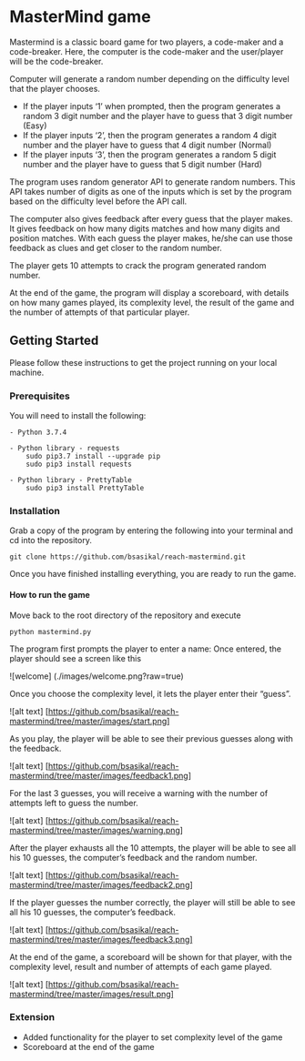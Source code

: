 # MasterMind game

Mastermind is a classic board game for two players, a code-maker and a code-breaker. Here, the computer is the code-maker and the user/player will be the code-breaker. 

Computer will generate a random number depending on the difficulty level that the player chooses.
- If the player inputs ‘1’ when prompted, then the program generates a random 3 digit number and the player have to guess that 3 digit number (Easy)
- If the player inputs ‘2’, then the program generates a random 4 digit number and the player have to guess that 4 digit number (Normal)
- If the player inputs ‘3’, then the program generates a random 5 digit number and the player have to guess that 5 digit number (Hard)

The program uses random generator API to generate random numbers. This API takes number of digits as one of the inputs which is set by the program based on the difficulty level before the API call.

The computer also gives feedback after every guess that the player makes. It gives feedback on how many digits matches and how many digits and position matches. With each guess the player makes, he/she can use those feedback as clues and get closer to the random number.

The player gets 10 attempts to crack the program generated random number.

At the end of the game, the program will display a scoreboard, with details on how many games played, its complexity level, the result of the game and the number of attempts of that particular player.

## Getting Started

Please follow these instructions to get the project running on your local machine.

### Prerequisites

You will need to install the following:
```
- Python 3.7.4

- Python library - requests
	sudo pip3.7 install --upgrade pip
	sudo pip3 install requests

- Python library - PrettyTable
	sudo pip3 install PrettyTable
```

### Installation

Grab a copy of the program by entering the following into your terminal and cd into the repository.

```
git clone https://github.com/bsasikal/reach-mastermind.git
```

Once you have finished installing everything, you are ready to run the game.

#### How to run the game
	
Move back to the root directory of the repository and execute

```
python mastermind.py
```

The program first prompts the player to enter a name:
Once entered, the player should see a screen like this

![welcome] (./images/welcome.png?raw=true)

Once you choose the complexity level, it lets the player enter their “guess”.

![alt text] [https://github.com/bsasikal/reach-mastermind/tree/master/images/start.png]

As you play, the player will be able to see their previous guesses along with the feedback.

![alt text] [https://github.com/bsasikal/reach-mastermind/tree/master/images/feedback1.png]

For the last 3 guesses, you will receive a warning with the number of attempts left to guess the number.

![alt text] [https://github.com/bsasikal/reach-mastermind/tree/master/images/warning.png]

After the player exhausts all the 10 attempts, the player will be able to see all his 10 guesses, the computer’s feedback and the random number.

![alt text] [https://github.com/bsasikal/reach-mastermind/tree/master/images/feedback2.png]

If the player guesses the number correctly, the player will still be able to see all his 10 guesses, the computer’s feedback.

![alt text] [https://github.com/bsasikal/reach-mastermind/tree/master/images/feedback3.png]

At the end of the game, a scoreboard will be shown for that player, with the complexity level, result and number of attempts of each game played.

![alt text] [https://github.com/bsasikal/reach-mastermind/tree/master/images/result.png]

### Extension
- Added functionality for the player to set complexity level of the game
- Scoreboard at the end of the game







